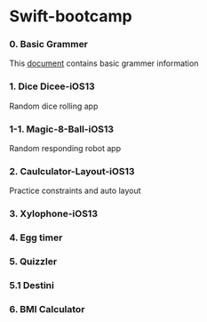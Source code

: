 # Swift-bootcamp

### 0. Basic Grammer
This [document](./Basic-Grammer/flach.md) contains basic grammer information

### 1. Dice Dicee-iOS13	
Random dice rolling app

### 1-1. Magic-8-Ball-iOS13	
Random responding robot app

### 2. Caulculator-Layout-iOS13	
Practice constraints and auto layout

### 3. Xylophone-iOS13	

### 4. Egg timer

### 5. Quizzler

### 5.1 Destini

### 6. BMI Calculator

